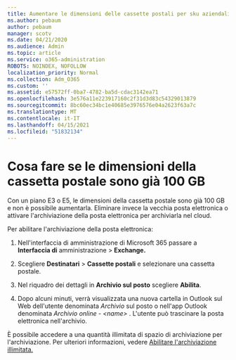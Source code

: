 ```yaml
---
title: Aumentare le dimensioni delle cassette postali per sku aziendali
ms.author: pebaum
author: pebaum
manager: scotv
ms.date: 04/21/2020
ms.audience: Admin
ms.topic: article
ms.service: o365-administration
ROBOTS: NOINDEX, NOFOLLOW
localization_priority: Normal
ms.collection: Adm_O365
ms.custom: ''
ms.assetid: e57572ff-0ba7-4782-ba5d-cdac3142ea71
ms.openlocfilehash: 3e576a11e223917160c2f31d3d83c54329013879
ms.sourcegitcommit: 8bc60ec34bc1e40685e3976576e04a2623f63a7c
ms.translationtype: MT
ms.contentlocale: it-IT
ms.lasthandoff: 04/15/2021
ms.locfileid: "51832134"
---
```

# <a name="what-to-do-if-your-mailbox-size-is-already-100gb"></a>Cosa fare se le dimensioni della cassetta postale sono già 100 GB

Con un piano E3 o E5, le dimensioni della cassetta postale sono già 100 GB e non è possibile aumentarla. Eliminare invece la vecchia posta elettronica o attivare l'archiviazione della posta elettronica per archiviarla nel cloud. 
  
Per abilitare l'archiviazione della posta elettronica:
  
1. Nell'interfaccia di amministrazione di Microsoft 365 passare a **Interfaccia di** amministrazione \> **Exchange.** 
    
2. Scegliere **Destinatari** \> **Cassette postali** e selezionare una cassetta postale. 
    
3. Nel riquadro dei dettagli in **Archivio sul posto** scegliere **Abilita**. 
    
4. Dopo alcuni minuti, verrà visualizzata una nuova cartella in Outlook sul Web dell'utente denominata *Archivio* sul posto o nell'app Outlook denominata *Archivio online - \<name\>* . L'utente può trascinare la posta elettronica nell'archivio. 
    
È possibile accedere a una quantità illimitata di spazio di archiviazione per l'archiviazione. Per ulteriori informazioni, vedere [Abilitare l'archiviazione illimitata.](https://docs.microsoft.com/microsoft-365/compliance/enable-unlimited-archiving)
  

